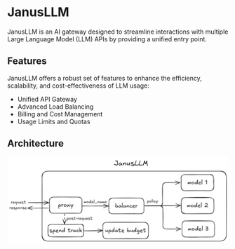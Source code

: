 # JanusLLM

JanusLLM is an AI gateway designed to streamline interactions with multiple Large Language Model (LLM) APIs by providing a unified entry point.

## Features

JanusLLM offers a robust set of features to enhance the efficiency, scalability, and cost-effectiveness of LLM usage:

- Unified API Gateway 
- Advanced Load Balancing 
- Billing and Cost Management 
- Usage Limits and Quotas

## Architecture

![Architecture](doc/img/janusllm_arch.png)